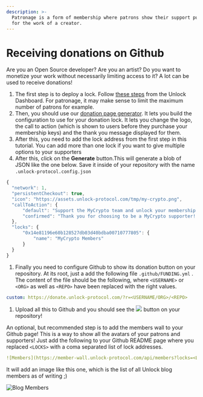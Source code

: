 ```yaml
---
description: >-
  Patronage is a form of membership where patrons show their support publicly
  for the work of a creator.
---
```


# Receiving donations on Github

Are you an Open Source developer? Are you an artist? Do you want to monetize your work without necessarily limiting access to it? A lot can be used to receive donations!

1. The first step is to deploy a lock. Follow [these steps](https://docs.unlock-protocol.com/#create-a-lock) from the Unlock Dashboard. For patronage, it may make sense to limit the maximum number of patrons for example. 
2. Then, you should use our [donation page generator](https://donate.unlock-protocol.com/generate.html). It lets you build the configuration to use for your donation lock. It lets you change the logo, the call to action \(which is shown to users before they purchase your membership keys\) and the thank you message displayed for them.
3. After this, you need to add the lock address from the first step in this tutorial. You can add more than one lock if you want to give multiple options to your supporters
4. After this, click on the **Generate** button.This will generate a blob of JSON like the one below. Save it inside of your repository with the name `.unlock-protocol.config.json`

```javascript
{
  "network": 1,
  "persistentCheckout": true,
  "icon": "https://assets.unlock-protocol.com/tmp/my-crypto.png",
  "callToAction": {
      "default": "Support the MyCrypto team and unlock your membership today!\n\nYou can make a donation by purchasing a key using your Ethereum wallet. The key is a non fungible token which represents your membership. ",
      "confirmed": "Thank you for choosing to be a MyCrypto supporter! ❤️\n\n\n\nAt this time, your support is a simple donation that helps us continue working to bring you products.\n\n\n\nIn the future we'll be further developing this functionality with the Unlock Protocol team to reward supporters with things like custom themes, swag, and more.\n\n\n\n-Taylor & Team MyCrypto"
  },
  "locks": {
      "0x14e81196e60b128527db03d40bdba00710777805": {
          "name": "MyCrypto Members"
      }
  }
}
```

1. Finally you need to configure Github to show its donation button on your repository. At its root, just a add the following file  `.github/FUNDING.yml` . The content of the file should be the following, where `<USERNAME>` or `<ORG>` as well as `<REPO>` have been replaced with the right values.

```yaml
custom: https://donate.unlock-protocol.com/?r=<USERNAME/ORG>/<REPO>
```

1. Upload all this to Github and you should see the ![](../../.gitbook/assets/image%20%2813%29.png) button on your repository!

An optional, but recommended step is to add the members wall to your Github page! This is a way to show all the avatars of your patrons and supporters! Just add the following to your Github README page where you replaced `<LOCKS>` with a coma separated list of lock addresses.

```yaml
![Members](https://member-wall.unlock-protocol.com/api/members?locks=<LOCKS>&maxWidth=3000)
```

It will add an image like this one, which is the list of all Unlock blog members as of writing ;\)

![Blog Members](https://member-wall.unlock-protocol.com/api/members?locks=0xB0114bbDCe17e0AF91b2Be32916a1e236cf6034F&maxWidth=1000)

